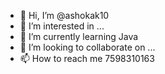 - 👋 Hi, I’m @ashokak10
- 👀 I’m interested in ...
- 🌱 I’m currently learning Java
- 💞️ I’m looking to collaborate on ...
- 📫 How to reach me 7598310163

<!---
ashokak10/ashokak10 is a ✨ special ✨ repository because its `README.md` (this file) appears on your GitHub profile.
You can click the Preview link to take a look at your changes.
--->
